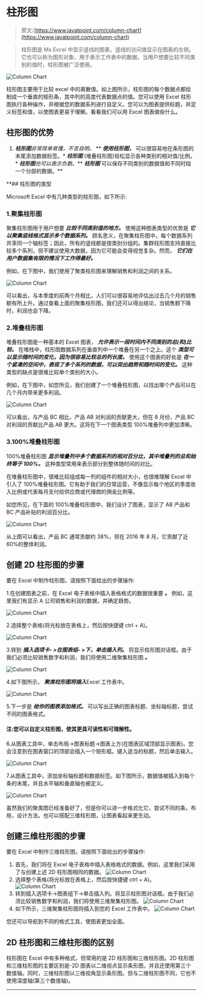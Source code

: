# 柱形图

> 原文:[https://www.javatpoint.com/column-chart](https://www.javatpoint.com/column-chart)

> 柱形图是 Ms Excel 中显示竖线的图表，竖线的访问值显示在图表的左侧。它也可以称为图形对象，用于表示工作表中的数据。当用户想要比较不同类别的值时，柱形图被广泛使用。

![Column Chart](img/e409d02cb6b67dace438d58b9e4c280d.png)

柱形图主要用于比较 excel 中的离散值。如上图所示，柱形图的每个数据点都绘制成一个垂直的矩形条，其中列的高度代表数据点的值。您可以使用 Excel 柱形图执行各种操作，并根据您的数据系列进行自定义。您可以为图表提供标题，并定义标签和值，以使图表更易于理解。看看我们可以用 Excel 图表做些什么。

## 柱形图的优势

1.  ***柱形图****非常简单易懂，不言自明。*
**   ***使用柱形图，*** 可以很容易地在条形图的末尾添加数据标签。*   ***柱形图*** (堆叠柱形图)轻松显示各种类别的相对值/比例。*   ***柱形图****也可以表示负数。***   ***柱形图*** 可以保存不同类别的数据值和不同时段一个分部的数据。**

 **## 柱形图的类型

Microsoft Excel 中有几种类型的柱形图，如下所示:

### 1.聚集柱形图

聚集柱形图用于用户想要 ***比较不同类别值的地方。*** 使用这种图表类型的优势是 ***它以聚集竖线格式显示多个数据系列。*** 顾名思义，在聚集柱形图中，每个数据系列共享同一个轴标签；因此，所有的竖线都是按类别分组的。集群柱形图支持直接比较多个系列，但不建议使用大数据，因为它可能会变得视觉复杂。然而， ***它们在用户数据集有限的情况下工作得最好。***

例如，在下图中，我们使用了聚类柱形图来理解销售和利润之间的关系。

![Column Chart](img/393ca44ce05d812c5f22bf3432bf144b.png)

可以看出，与本季度的前两个月相比，人们可以很容易地评估出过去几个月的销售额有所上升。通过查看上面的聚集柱形图，我们还可以得出结论，当销售额下降时，利润也会下降。

### 2.堆叠柱形图

堆叠柱形图是一种基本的 Excel 图表， ***允许表示一段时间内不同类别的总(和)比较。*** 在堆栈中，柱形图数据系列在垂直列中一个堆叠在另一个之上。这个 ***类型可以显示随时间的变化，因为很容易比较总的列长度。*** 使用这个图表的好处是 ***在一个紧凑的空间中，表现了多个系列的数据，可以突出趋势和随时间的变化。*** 这种类型的缺点是很难比较单个类别的大小。

例如，在下图中，如您所见，我们创建了一个堆叠柱形图，以找出哪个产品可以在几个月内带来更多利润。

![Column Chart](img/3bb5dff3c5937595f05af1d33c1196d5.png)

可以看出，与产品 BC 相比，产品 AB 对利润的贡献更大，但在 8 月份，产品 BC 对利润的贡献比产品 AB 更大。这将在下一个图表类型 100%堆叠列中更加清晰。

### 3.100%堆叠柱形图

100%堆叠柱形图 ***显示堆叠列中多个数据系列的相对百分比，其中堆叠列的总和始终等于 100%。*** 这种类型常用来表示部分到整体随时间的对比。

在堆叠柱形图中，很难比较组成每一列的组件的相对大小，也很难理解 Excel 中引入了 100%堆叠柱形图。它有助于我们的日常运营，不像显示每个地区的季度收入比例或代表每月支付给供应商或代理商的佣金比例等。

如您所见，在下面的 100%堆叠柱形图中，我们设计了图表，显示了 AB 产品和 BC 产品补贴的利润百分比。

![Column Chart](img/b7d63380dcd909fae30859a27d7a3add.png)

从上图可以看出，产品 BC 通常贡献约 38%，但在 2016 年 8 月，它贡献了近 60%的整体利润。

## 创建 2D 柱形图的步骤

要在 Excel 中制作柱形图，请按照下面给出的步骤操作:

1.在创建图表之前，在 Excel 电子表格中插入表格格式的数据很重要 ***。*** 例如，这里我们有显示 A 公司销售和利润的数据，并确定趋势。

![Column Chart](img/21e3b38a083636c192714ef5c8ab92d0.png)

2.选择整个表格(将光标放在表格上，然后按快捷键 ctrl + A)。

![Column Chart](img/504163949d951993c694b11a4d2e8749.png)

3.转到 ***插入选项卡- >在图表组- >下，单击插入列。*** 将显示柱形图对话框。由于我们必须比较销售数字和利润，我们将使用二维聚集柱形图 ***。***

![Column Chart](img/bea4eee0186632a79ddd6f336f0825f2.png)

4.如下图所示， ***聚类柱形图将插入***Excel 工作表中。

![Column Chart](img/443e1b1f655a74cb8ff0df8efd2c5975.png)

5.下一步是 ***给你的图表添加格式。*** 可以写出正确的图表标题、坐标轴标题，尝试不同的图表格式。

#### 注:您可以自定义柱形图，使其更具可读性和可理解性。

6.从图表工具中，单击布局->图表标题->图表上方(在图表区域顶部显示图表)。您会注意到在图表窗口的顶部会插入一个矩形框。键入适当的标题，然后单击输入。

![Column Chart](img/e564ea9aa07e1a0279b6cc3a5051a888.png)

7.从图表工具中，添加坐标轴标题和数据标签。如下图所示，数据值被插入到每个条的末尾，并且水平轴和垂直轴也被定义。

![Column Chart](img/770256a7e907a264b181eafcf0654503.png)

虽然我们的聚类图已经准备好了，但是你可以进一步格式化它，尝试不同的条，布局，设计方法。也可以搭配三维柱形图，让图表看起来更生动。

## 创建三维柱形图的步骤

要在 Excel 中制作三维柱形图，请按照下面给出的步骤操作:

1.  首先，我们将在 Excel 电子表格中插入表格格式的数据。例如，这里我们采用了与创建上述 2D 柱形图相同的数据。
    ![Column Chart](img/21e3b38a083636c192714ef5c8ab92d0.png)
2.  选择整个表格(将光标放在表格上，然后按快捷键 ctrl + A)。
    ![Column Chart](img/504163949d951993c694b11a4d2e8749.png)
3.  转到插入选项卡->图表组下->单击插入列。将显示柱形图对话框。由于我们必须比较销售数字和利润，我们将使用三维聚集柱形图。
    ![Column Chart](img/d825f4da614e16bdaaa650b1faf7b911.png)
4.  如下所示，三维聚集柱形图将插入到您的 Excel 工作表中。
    ![Column Chart](img/a7dba0374e2697096d8265b35d48fa02.png)

您还可以导航到不同的格式工具，使图表更加全面。

## 2D 柱形图和三维柱形图的区别

柱形图在 Excel 中有多种格式，但常用的是 2D 柱形图和三维柱形图。2D 柱形图和三维柱形图的主要区别是-2D 图表以二维视点显示条形图，并且还使用第三个数值轴。同时，三维柱形图以三维视角显示条形图。但与二维柱形图不同，它也不使用深度轴(第三个数值轴)。

* * ***